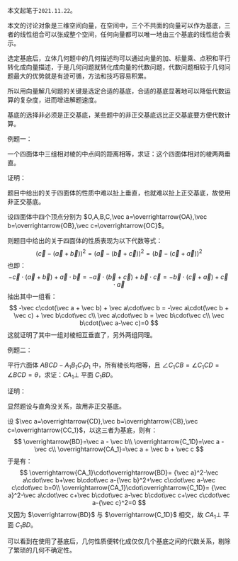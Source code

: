 本文起笔于```2021.11.22```。

本文的讨论对象是三维空间向量，在空间中，三个不共面的向量可以作为基底，三者的线性组合可以张成整个空间，任何向量都可以唯一地由三个基底的线性组合表示。

选定基底后，立体几何题中的几何描述均可以通过向量的加、标量乘、点积和平行转化成向量描述，于是几何问题就转化成向量的代数问题，代数问题相较于几何问题最大的优势就是有迹可循，方法和技巧容易积累。

所以用向量解几何题的关键是选定合适的基底，合适的基底显著地可以降低代数运算的复杂度，进而增进解题速度。

基底的选择非必须是正交基底，某些题中的非正交基底远比正交基底要方便代数计算。

例题一：

一个四面体中三组相对棱的中点间的距离相等，求证：这个四面体相对的棱两两垂直。

证明：

题目中给出的关于四面体的性质中难以扯上垂直，也就难以扯上正交基底，故使用非正交基底。

设四面体中四个顶点分别为 $O,A,B,C,\vec a=\overrightarrow{OA},\vec b=\overrightarrow{OB},\vec c=\overrightarrow{OC}$。

则题目中给出的关于四面体的性质表现为以下代数等式：
$$
(\vec c-(\vec a + \vec b))^2=(\vec a-(\vec b + \vec c))^2=(\vec b-(\vec c + \vec a))^2
$$
也即：
$$
-\vec c\cdot(\vec a + \vec b) + \vec a\cdot\vec b =
-\vec a\cdot(\vec b + \vec c) + \vec b\cdot\vec c = 
-\vec b\cdot(\vec c + \vec a) + \vec c\cdot\vec a
$$
抽出其中一组看：
$$
-\vec c\cdot(\vec a + \vec b) + \vec a\cdot\vec b =
-\vec a\cdot(\vec b + \vec c) + \vec b\cdot\vec c\\
\vec a\cdot\vec b = \vec b\cdot\vec c\\
\vec b\cdot(\vec a-\vec c)=0
$$
这就证明了其中一组对棱相互垂直了，另外两组同理。



例题二：

平行六面体 $ABCD-A_1B_1C_1D_1$ 中，所有棱长均相等，且 $\angle C_1CB=\angle C_1CD=\angle BCD=\theta$，求证：$CA_1\perp$ 平面 $C_1BD$。

证明：

显然题设与直角没关系，故用非正交基底。

设 $\vec a=\overrightarrow{CD},\vec b=\overrightarrow{CB},\vec c=\overrightarrow{CC_1}$，以这三者为基底，则有：
$$
\overrightarrow{BD}=\vec a - \vec b\\
\overrightarrow{C_1D}=\vec a - \vec c\\
\overrightarrow{CA_1}=\vec a + \vec b + \vec c
$$
于是有：
$$
\overrightarrow{CA_1}\cdot\overrightarrow{BD}=
{\vec a}^2-\vec a\cdot\vec b+\vec b\cdot\vec a-{\vec b}^2+\vec c\cdot\vec a-\vec c\cdot\vec b=0\\
\overrightarrow{CA_1}\cdot\overrightarrow{C_1D}=
{\vec a}^2-\vec a\cdot\vec c+\vec b\cdot\vec a-\vec b\cdot\vec c+\vec c\cdot\vec a-{\vec c}^2=0
$$
又因为 $\overrightarrow{BD}$ 与 $\overrightarrow{C_1D}$ 相交，故 $CA_1\perp$ 平面 $C_1BD$。



可以看到在使用了基底后，几何性质便转化成仅仅几个基底之间的代数关系，剔除了繁琐的几何不确定性。

